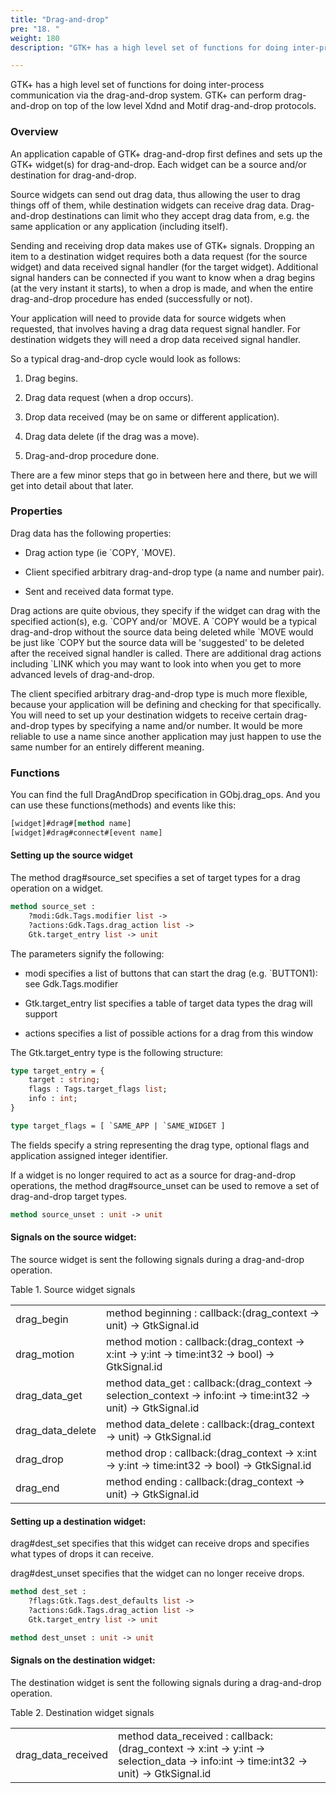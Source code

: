 ```yaml
---
title: "Drag-and-drop"
pre: "18. "
weight: 180
description: "GTK+ has a high level set of functions for doing inter-process communication via the drag-and-drop system. GTK+ can perform drag-and-drop on top of the low level Xdnd and Motif drag-and-drop protocols."

---
```


GTK+ has a high level set of functions for doing inter-process communication via the drag-and-drop system. GTK+ can perform drag-and-drop on top of the low level Xdnd and Motif drag-and-drop protocols.

### Overview
An application capable of GTK+ drag-and-drop first defines and sets up the GTK+ widget(s) for drag-and-drop. Each widget can be a source and/or destination for drag-and-drop.

Source widgets can send out drag data, thus allowing the user to drag things off of them, while destination widgets can receive drag data. Drag-and-drop destinations can limit who they accept drag data from, e.g. the same application or any application (including itself).

Sending and receiving drop data makes use of GTK+ signals. Dropping an item to a destination widget requires both a data request (for the source widget) and data received signal handler (for the target widget). Additional signal handers can be connected if you want to know when a drag begins (at the very instant it starts), to when a drop is made, and when the entire drag-and-drop procedure has ended (successfully or not).

Your application will need to provide data for source widgets when requested, that involves having a drag data request signal handler. For destination widgets they will need a drop data received signal handler.

So a typical drag-and-drop cycle would look as follows:

1. Drag begins.

1. Drag data request (when a drop occurs).

1. Drop data received (may be on same or different application).

1. Drag data delete (if the drag was a move).

1. Drag-and-drop procedure done.

There are a few minor steps that go in between here and there, but we will get into detail about that later.

### Properties

Drag data has the following properties:

- Drag action type (ie \`COPY, \`MOVE).

- Client specified arbitrary drag-and-drop type (a name and number pair).

- Sent and received data format type.

Drag actions are quite obvious, they specify if the widget can drag with the specified action(s), e.g. \`COPY and/or \`MOVE. A \`COPY would be a typical drag-and-drop without the source data being deleted while \`MOVE would be just like \`COPY but the source data will be 'suggested' to be deleted after the received signal handler is called. There are additional drag actions including \`LINK which you may want to look into when you get to more advanced levels of drag-and-drop.

The client specified arbitrary drag-and-drop type is much more flexible, because your application will be defining and checking for that specifically. You will need to set up your destination widgets to receive certain drag-and-drop types by specifying a name and/or number. It would be more reliable to use a name since another application may just happen to use the same number for an entirely different meaning.

### Functions

You can find the full DragAndDrop specification in GObj.drag_ops. And you can use these functions(methods) and events like this:

``` ocaml
[widget]#drag#[method name]
[widget]#drag#connect#[event name]
```

#### Setting up the source widget
The method drag#source_set specifies a set of target types for a drag operation on a widget.

``` ocaml
method source_set :
	?modi:Gdk.Tags.modifier list ->
	?actions:Gdk.Tags.drag_action list ->
	Gtk.target_entry list -> unit
```
The parameters signify the following:

- modi specifies a list of buttons that can start the drag (e.g. `BUTTON1): see Gdk.Tags.modifier

- Gtk.target_entry list specifies a table of target data types the drag will support

- actions specifies a list of possible actions for a drag from this window

The Gtk.target_entry type is the following structure:

``` ocaml
type target_entry = {
	target : string; 
	flags : Tags.target_flags list; 
	info : int; 
} 

type target_flags = [ `SAME_APP | `SAME_WIDGET ] 
```

The fields specify a string representing the drag type, optional flags and application assigned integer identifier.

If a widget is no longer required to act as a source for drag-and-drop operations, the method drag#source_unset can be used to remove a set of drag-and-drop target types.

``` ocaml
method source_unset : unit -> unit
```

#### Signals on the source widget:
The source widget is sent the following signals during a drag-and-drop operation.

Table 1. Source widget signals

| 			| 				|
| --------------------	| ----------------------------|
| drag_begin		| method beginning : callback:(drag_context -> unit) -> GtkSignal.id |
| drag_motion		| method motion : callback:(drag_context -> x:int -> y:int -> time:int32 -> bool) -> GtkSignal.id |
| drag_data_get		| method data_get : callback:(drag_context -> selection_context -> info:int -> time:int32 -> unit) -> GtkSignal.id |
| drag_data_delete	| method data_delete : callback:(drag_context -> unit) -> GtkSignal.id |
| drag_drop		| method drop : callback:(drag_context -> x:int -> y:int -> time:int32 -> bool) -> GtkSignal.id |
| drag_end		| method ending : callback:(drag_context -> unit) -> GtkSignal.id |

#### Setting up a destination widget:

drag#dest_set specifies that this widget can receive drops and specifies what types of drops it can receive.

drag#dest_unset specifies that the widget can no longer receive drops.

``` ocaml
method dest_set :
	?flags:Gtk.Tags.dest_defaults list ->
	?actions:Gdk.Tags.drag_action list ->
	Gtk.target_entry list -> unit

method dest_unset : unit -> unit
```

#### Signals on the destination widget:
The destination widget is sent the following signals during a drag-and-drop operation.

Table 2. Destination widget signals

| 			| 				|
| --------------------	| ----------------------------|
| drag_data_received	| method data_received : callback:(drag_context -> x:int -> y:int -> selection_data -> info:int -> time:int32 -> unit) -> GtkSignal.id |
